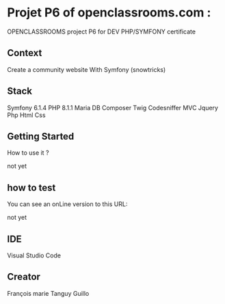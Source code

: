 # Projet P6 of openclassrooms.com :

OPENCLASSROOMS project P6 for DEV PHP/SYMFONY certificate

## Context

Create a community website With Symfony (snowtricks)

## Stack

 Symfony 6.1.4
 PHP 8.1.1
 Maria DB
 Composer
 Twig
 Codesniffer
 MVC
 Jquery
 Php
 Html
 Css

## Getting Started

How to use it ?

not yet

## how to test

You can see an onLine version to this URL:

not yet


## IDE

Visual Studio Code

## Creator

François marie Tanguy Guillo

